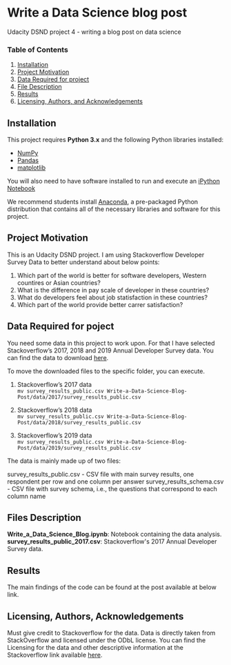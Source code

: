 # Write a Data Science blog post
Udacity DSND project 4 - writing a blog post on data science

### Table of Contents

1. [Installation](#installation)
2. [Project Motivation](#motivation)
3. [Data Required for project](#data)
4. [File Description](#files)
5. [Results](#results)
6. [Licensing, Authors, and Acknowledgements](#licensing)


## Installation <a name="installation"></a>

This project requires **Python 3.x** and the following Python libraries installed:

- [NumPy](http://www.numpy.org/)
- [Pandas](http://pandas.pydata.org)
- [matplotlib](http://matplotlib.org/)

You will also need to have software installed to run and execute an [iPython Notebook](http://ipython.org/notebook.html)

We recommend students install [Anaconda](https://www.continuum.io/downloads), a pre-packaged Python distribution that contains all of the necessary libraries and software for this project. 


## Project Motivation <a name="motivation"></a>

This is an Udacity DSND project. I am using Stackoverflow Developer Survey Data to better understand about below points:</br>
1. Which part of the world is better for software developers, Western countires or Asian countries? </br>
2. What is the difference in pay scale of developer in these countries? </br>
3. What do developers feel about job statisfaction in these countries? </br>
4. Which part of the world provide better carrer satisfaction? </br>


## Data Required for poject <a name="data"></a>

You need some data in this project to work upon. For that I have selected Stackoverflow’s 2017, 2018 and 2019 Annual Developer Survey data. You can find the data to download [here](https://insights.stackoverflow.com/survey). </br>

To move the downloaded files to the specific folder, you can execute. </br>

1. Stackoverflow’s 2017 data </br>
` mv survey_results_public.csv Write-a-Data-Science-Blog-Post/data/2017/survey_results_public.csv `</br>

2. Stackoverflow’s 2018 data </br>
` mv survey_results_public.csv Write-a-Data-Science-Blog-Post/data/2018/survey_results_public.csv `</br>

3. Stackoverflow’s 2019 data </br>
` mv survey_results_public.csv Write-a-Data-Science-Blog-Post/data/2019/survey_results_public.csv `</br>

The data is mainly made up of two files:

survey_results_public.csv - CSV file with main survey results, one respondent per row and one column per answer
survey_results_schema.csv - CSV file with survey schema, i.e., the questions that correspond to each column name


## Files Description <a name="files"></a>

**Write_a_Data_Science_Blog.ipynb**: Notebook containing the data analysis. </br>
**survey_results_public_2017.csv**: Stackoverflow's 2017 Annual Developer Survey data. </br>



## Results <a name="results"></a>
The main findings of the code can be found at the post available at below link.




## Licensing, Authors, Acknowledgements<a name="licensing"></a>
Must give credit to Stackoverflow for the data. Data is directly taken from StackOverflow and licensed under the ODbL license. You can find the Licensing for the data and other descriptive information at the Stackoverflow link available [here](https://insights.stackoverflow.com/survey).

